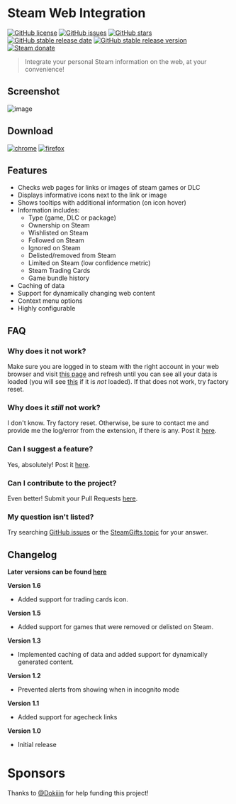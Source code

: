
# Steam Web Integration

[![GitHub license](https://img.shields.io/github/license/Revadike/SteamWebIntegration?style=for-the-badge&logo=github)](https://github.com/Revadike/SteamWebIntegration/blob/master/LICENSE)
[![GitHub issues](https://img.shields.io/github/issues/Revadike/SteamWebIntegration?style=for-the-badge&logo=github)](https://github.com/Revadike/SteamWebIntegration/issues)
[![GitHub stars](https://img.shields.io/github/stars/Revadike/SteamWebIntegration?style=for-the-badge&logo=github)](https://github.com/Revadike/SteamWebIntegration/stargazers)
[![GitHub stable release date](https://img.shields.io/github/release-date/Revadike/SteamWebIntegration.svg?label=Released&maxAge=600&style=for-the-badge)](https://github.com/Revadike/SteamWebIntegration/releases/latest)
[![GitHub stable release version](https://img.shields.io/github/release/Revadike/SteamWebIntegration.svg?label=Stable&maxAge=600&style=for-the-badge)](https://github.com/Revadike/SteamWebIntegration/releases/latest)
[![Steam donate](https://img.shields.io/badge/Steam-donate-yellow.svg?logo=steam&style=for-the-badge)](https://steamcommunity.com/tradeoffer/new/?partner=82699538&token=V7DQVtra)


> Integrate your personal Steam information on the web, at your convenience!
> 

## Screenshot
![image](https://user-images.githubusercontent.com/4411977/221296248-1abfbc0a-bb3b-409f-bb97-639593e85379.png)

## Download

[![chrome](https://img.shields.io/chrome-web-store/users/bcjlaaocogjkkhbmjhlhonmpnngnlogn?label=chrome&style=for-the-badge&logo=googlechrome)](https://chrome.google.com/webstore/detail/steam-web-integration/bcjlaaocogjkkhbmjhlhonmpnngnlogn)
[![firefox](https://img.shields.io/amo/users/steam-web-integration?label=firefox&color=4c1&style=for-the-badge&logo=firefoxbrowser)](https://addons.mozilla.org/firefox/addon/steam-web-integration/)

## Features
 * Checks web pages for links or images of steam games or DLC
 * Displays informative icons next to the link or image
 * Shows tooltips with additional information (on icon hover)
 * Information includes:
   * Type (game, DLC or package)
   * Ownership on Steam
   * Wishlisted on Steam
   * Followed on Steam
   * Ignored on Steam
   * Delisted/removed from Steam
   * Limited on Steam (low confidence metric)
   * Steam Trading Cards
   * Game bundle history
 * Caching of data
 * Support for dynamically changing web content
 * Context menu options
 * Highly configurable

## FAQ

### Why does it not work?
Make sure you are logged in to steam with the right account in your web browser and visit [this page](http://store.steampowered.com/dynamicstore/userdata/) and refresh until you can see all your data is loaded (you will see [this](https://i.imgur.com/ShKcuay.png) if it is _not_ loaded). If that does not work, try factory reset.

### Why does it _still_ not work?
I don't know. Try factory reset. Otherwise, be sure to contact me and provide me the log/error from the extension, if there is any.
Post it [here](https://github.com/Revadike/SteamWebIntegration/issues).

### Can I suggest a feature?
Yes, absolutely! Post it [here](https://github.com/Revadike/SteamWebIntegration/issues).

### Can I contribute to the project?
Even better! Submit your Pull Requests [here](https://github.com/Revadike/SteamWebIntegration/pulls).

### My question isn't listed?
Try searching [GitHub issues](https://github.com/Revadike/SteamWebIntegration/issues) or the [SteamGifts topic](https://www.steamgifts.com/discussion/y9vVm/) for your answer.

## Changelog
**Later versions can be found [here](https://github.com/Revadike/SteamWebIntegration/releases)**

**Version 1.6**
 * Added support for trading cards icon.

**Version 1.5**
 * Added support for games that were removed or delisted on Steam.

**Version 1.3**
 * Implemented caching of data and added support for dynamically generated content.

**Version 1.2**
 * Prevented alerts from showing when in incognito mode

**Version 1.1**
 * Added support for agecheck links

**Version 1.0**
 * Initial release
 
 # Sponsors
 Thanks to [@Dokiiin](https://github.com/dokiiin) for help funding this project!
